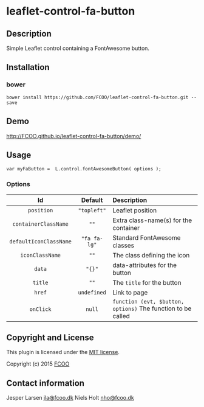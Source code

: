 # leaflet-control-fa-button
>


## Description
Simple Leaflet control containing a FontAwesome button.

## Installation
### bower
`bower install https://github.com/FCOO/leaflet-control-fa-button.git --save`

## Demo
http://FCOO.github.io/leaflet-control-fa-button/demo/ 

## Usage

	var myFaButton =  L.control.fontAwesomeButton( options );

### Options
| Id | Default | Description |
| :--: |  :--: |  :--- |
| `position` | `"topleft"` | Leaflet position |
| `containerClassName` | `""` | Extra class-name(s) for the container |
| `defaultIconClassName` | `"fa fa-lg"` | Standard FontAwesome classes |
| `iconClassName` | `""` | The class defining the icon |
| `data` | `"{}"` | data-attributes for the button |
| `title` | `""` | The `title` for the button |
| `href` | `undefined` | Link to page |
| `onClick` | `null` | `function (evt, $button, options)` The function to be called |



## Copyright and License
This plugin is licensed under the [MIT license](https://github.com/FCOO/leaflet-control-fa-button/LICENSE).

Copyright (c) 2015 [FCOO](https://github.com/FCOO)

## Contact information

Jesper Larsen jla@fcoo.dk
Niels Holt nho@fcoo.dk

